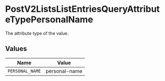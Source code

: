 # PostV2ListsListEntriesQueryAttributeTypePersonalName

The attribute type of the value.


## Values

| Name            | Value           |
| --------------- | --------------- |
| `PERSONAL_NAME` | personal-name   |
